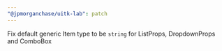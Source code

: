 ```yaml
---
"@jpmorganchase/uitk-lab": patch
---
```


Fix default generic Item type to be `string` for ListProps, DropdownProps and ComboBox
